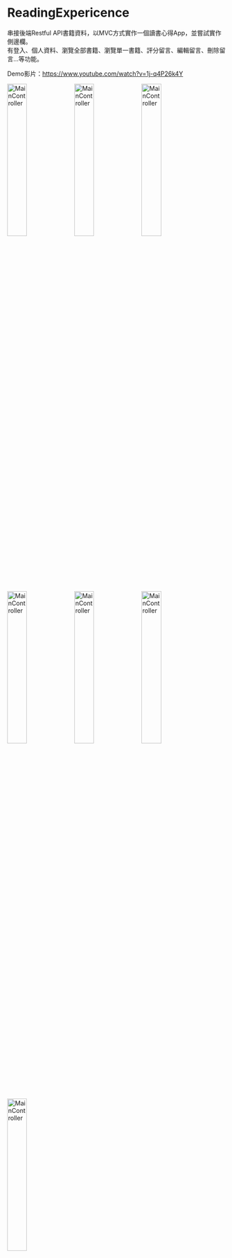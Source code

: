 # ReadingExpericence

串接後端Restful API書籍資料，以MVC方式實作一個讀書心得App，並嘗試實作側邊欄。  
有登入、個人資料、瀏覽全部書籍、瀏覽單一書籍、評分留言、編輯留言、刪除留言...等功能。

Demo影片：https://www.youtube.com/watch?v=1j-q4P26k4Y

<img src="https://images.cakeresume.com/post-images/6c15d81b-2169-4d59-bbb6-0488c563c014.png" width = "30%" height = "30%" alt="MainController"/>    <img src="https://images.cakeresume.com/post-images/17210f38-2d77-4414-a4cd-fb94e19e58aa.png" width = "30%" height = "30%" alt="MainController"/>    <img src="https://images.cakeresume.com/post-images/15ecb9a2-6e29-4467-8a52-e51c0d027de1.png" width = "30%" height = "30%" alt="MainController"/>    <img src="https://images.cakeresume.com/post-images/874b73ed-d5a7-45c7-9d42-8234cbbfeb69.png" width = "30%" height = "30%" alt="MainController"/>    <img src="https://images.cakeresume.com/post-images/e075dfdd-3e23-40b6-a743-e94a25b4e4a8.png" width = "30%" height = "30%" alt="MainController"/>    <img src="https://images.cakeresume.com/post-images/ac2506c4-f2bf-4f39-a6c6-8d67f463b4bb.png" width = "30%" height = "30%" alt="MainController"/>    <img src="https://images.cakeresume.com/post-images/1428f25a-2c2f-4ad2-b833-7af28e6d89cb.png" width = "30%" height = "30%" alt="MainController"/>
